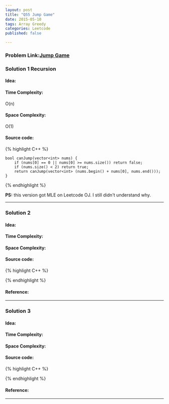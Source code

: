 ```yaml
---
layout: post
title: "Q55 Jump Game"
date: 2015-05-10
tags: Array Greedy
categories: Leetcode
published: false

---
```

### Problem Link:[Jump Game](https://leetcode.com/problems/jump-game/) 

### Solution 1 Recursion

#### Idea:


#### Time Complexity:
O(n)

#### Space Complexity:
O(1)

#### Source code:
{% highlight C++ %}


    bool canJump(vector<int> nums) {
        if (nums[0] == 0 || nums[0] >= nums.size()) return false;
        if (nums.size() < 2) return true;
        return canJump(vector<int> (nums.begin() + nums[0], nums.end()));
    }


{% endhighlight %}

**PS:** this version got MLE on Leetcode OJ. I still didn't understand why.

---

### Solution 2

#### Idea:

#### Time Complexity:

#### Space Complexity:

#### Source code:

{% highlight C++ %}

{% endhighlight %}
#### Reference:

---

### Solution 3

#### Idea:

#### Time Complexity:

#### Space Complexity:

#### Source code:
{% highlight C++ %}

{% endhighlight %}
#### Reference:

---

